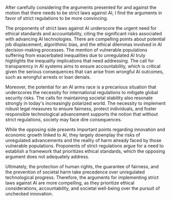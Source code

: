 After carefully considering the arguments presented for and against the motion that there needs to be strict laws against AI, I find the arguments in favor of strict regulations to be more convincing.

The proponents of strict laws against AI underscore the urgent need for ethical standards and accountability, citing the significant risks associated with advancing AI technologies. There are compelling points about potential job displacement, algorithmic bias, and the ethical dilemmas involved in AI decision-making processes. The mention of vulnerable populations suffering from exacerbated inequalities due to unregulated AI truly highlights the inequality implications that need addressing. The call for transparency in AI systems aims to ensure accountability, which is critical given the serious consequences that can arise from wrongful AI outcomes, such as wrongful arrests or loan denials.

Moreover, the potential for an AI arms race is a precarious situation that underscores the necessity for international regulations to mitigate global security risks. The calls for maintaining societal stability also resonate strongly in today's increasingly polarized world. The necessity to implement robust legal measures to ensure fairness, protect individuals, and foster responsible technological advancement supports the notion that without strict regulations, society may face dire consequences.

While the opposing side presents important points regarding innovation and economic growth linked to AI, they largely downplay the risks of unregulated advancements and the reality of harm already faced by those vulnerable populations. Proponents of strict regulations argue for a need to establish a framework that prioritizes ethical standards, which the opposing argument does not adequately address.

Ultimately, the protection of human rights, the guarantee of fairness, and the prevention of societal harm take precedence over unregulated technological progress. Therefore, the arguments for implementing strict laws against AI are more compelling, as they prioritize ethical considerations, accountability, and societal well-being over the pursuit of unchecked innovation.